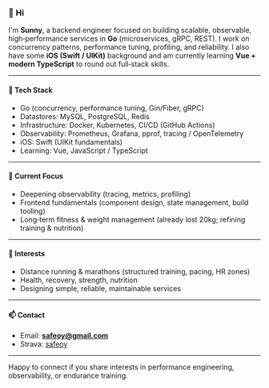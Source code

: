 ### 👋 Hi

I'm **Sunny**, a backend engineer focused on building scalable, observable, high‑performance services in **Go** (microservices, gRPC, REST). I work on concurrency patterns, performance tuning, profiling, and reliability. I also have some **iOS (Swift / UIKit)** background and am currently learning **Vue + modern TypeScript** to round out full‑stack skills.

---
#### 🧩 Tech Stack
- Go (concurrency, performance tuning, Gin/Fiber, gRPC)
- Datastores: MySQL, PostgreSQL, Redis
- Infrastructure: Docker, Kubernetes, CI/CD (GitHub Actions)
- Observability: Prometheus, Grafana, pprof, tracing / OpenTelemetry
- iOS: Swift (UIKit fundamentals)
- Learning: Vue, JavaScript / TypeScript

---
#### 🚀 Current Focus
- Deepening observability (tracing, metrics, profiling)
- Frontend fundamentals (component design, state management, build tooling)
- Long‑term fitness & weight management (already lost 20kg; refining training & nutrition)

---
#### 🏃 Interests
- Distance running & marathons (structured training, pacing, HR zones)
- Health, recovery, strength, nutrition
- Designing simple, reliable, maintainable services

---
#### 📫 Contact
- Email: **safeoy@gmail.com**
- Strava: [safeoy](https://www.strava.com/athletes/safeoy)

---
Happy to connect if you share interests in performance engineering, observability, or endurance training.
